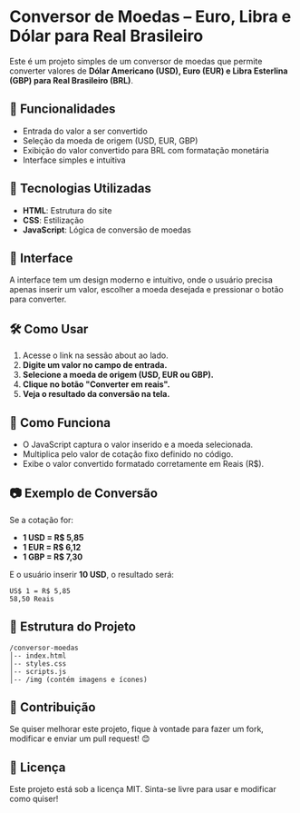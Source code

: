 # Conversor de Moedas – Euro, Libra e Dólar para Real Brasileiro

Este é um projeto simples de um conversor de moedas que permite converter valores de **Dólar Americano (USD), Euro (EUR) e Libra Esterlina (GBP) para Real Brasileiro (BRL)**.

## 🚀 Funcionalidades

- Entrada do valor a ser convertido
- Seleção da moeda de origem (USD, EUR, GBP)
- Exibição do valor convertido para BRL com formatação monetária
- Interface simples e intuitiva

## 📌 Tecnologias Utilizadas

- **HTML**: Estrutura do site
- **CSS**: Estilização
- **JavaScript**: Lógica de conversão de moedas

## 🎨 Interface

A interface tem um design moderno e intuitivo, onde o usuário precisa apenas inserir um valor, escolher a moeda desejada e pressionar o botão para converter.

## 🛠 Como Usar

1. Acesse o link na sessão about ao lado.
2. **Digite um valor no campo de entrada.**
3. **Selecione a moeda de origem (USD, EUR ou GBP).**
4. **Clique no botão "Converter em reais".**
5. **Veja o resultado da conversão na tela.**

## 🔧 Como Funciona

- O JavaScript captura o valor inserido e a moeda selecionada.
- Multiplica pelo valor de cotação fixo definido no código.
- Exibe o valor convertido formatado corretamente em Reais (R$).

## 📷 Exemplo de Conversão

Se a cotação for:

- **1 USD = R$ 5,85**
- **1 EUR = R$ 6,12**
- **1 GBP = R$ 7,30**

E o usuário inserir **10 USD**, o resultado será:

```
US$ 1 = R$ 5,85
58,50 Reais
```

## 📄 Estrutura do Projeto

```
/conversor-moedas
│-- index.html
│-- styles.css
│-- scripts.js
│-- /img (contém imagens e ícones)
```

## 🤝 Contribuição

Se quiser melhorar este projeto, fique à vontade para fazer um fork, modificar e enviar um pull request! 😊

## 📜 Licença

Este projeto está sob a licença MIT. Sinta-se livre para usar e modificar como quiser!
